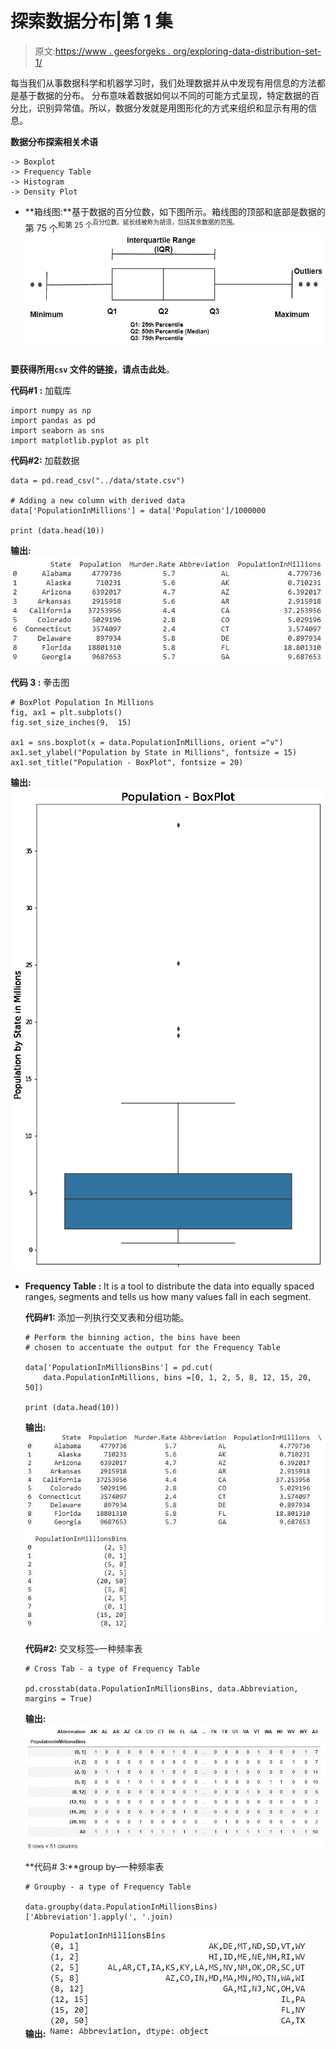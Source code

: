 # 探索数据分布|第 1 集

> 原文:[https://www . geesforgeks . org/exploring-data-distribution-set-1/](https://www.geeksforgeeks.org/exploring-data-distribution-set-1/)

每当我们从事数据科学和机器学习时，我们处理数据并从中发现有用信息的方法都是基于数据的分布。
分布意味着数据如何以不同的可能方式呈现，特定数据的百分比，识别异常值。所以，数据分发就是用图形化的方式来组织和显示有用的信息。

**数据分布探索相关术语**

```
-> Boxplot
-> Frequency Table
-> Histogram 
-> Density Plot

```

*   **箱线图:**基于数据的百分位数，如下图所示。箱线图的顶部和底部是数据的第 75 个<sup>和第 25 个<sup>百分位数。延长线被称为胡须，包括其余数据的范围。
    ![](img/7bbce618940ef42b18897c9a69b358a8.png)</sup></sup>

**要获得所用`csv` 文件的链接，请点击此处**。

**代码#1 :** 加载库

```
import numpy as np
import pandas as pd
import seaborn as sns
import matplotlib.pyplot as plt
```

**代码#2:** 加载数据

```
data = pd.read_csv("../data/state.csv")

# Adding a new column with derived data 
data['PopulationInMillions'] = data['Population']/1000000

print (data.head(10))
```

**输出:**
![](img/6d1a0ff98b0c2ee6bece2b40613c56bc.png)

**代码 3 :** 拳击图

```
# BoxPlot Population In Millions
fig, ax1 = plt.subplots()
fig.set_size_inches(9,  15)

ax1 = sns.boxplot(x = data.PopulationInMillions, orient ="v")
ax1.set_ylabel("Population by State in Millions", fontsize = 15)
ax1.set_title("Population - BoxPlot", fontsize = 20)
```

**输出:**
![](img/f1e4f5c55b39f402aeef61794c0c4164.png)

*   **Frequency Table :** It is a tool to distribute the data into equally spaced ranges, segments and tells us how many values fall in each segment.

    **代码#1:** 添加一列执行交叉表和分组功能。

    ```
    # Perform the binning action, the bins have been
    # chosen to accentuate the output for the Frequency Table

    data['PopulationInMillionsBins'] = pd.cut(
        data.PopulationInMillions, bins =[0, 1, 2, 5, 8, 12, 15, 20, 50])

    print (data.head(10))
    ```

    **输出:**
    ![](img/3fb57db2ceee0dcf8bdbb7be56215220.png)

    **代码#2:** 交叉标签–一种频率表

    ```
    # Cross Tab - a type of Frequency Table

    pd.crosstab(data.PopulationInMillionsBins, data.Abbreviation, margins = True)
    ```

    **输出:**
    ![](img/1db43332b374f853f6f09be1cb17c989.png)

    **代码# 3:**group by–一种频率表

    ```
    # Groupby - a type of Frequency Table

    data.groupby(data.PopulationInMillionsBins)['Abbreviation'].apply(', '.join)
    ```

    **输出:**
    ![](img/f3913603739298943d5dc59c53225dae.png)